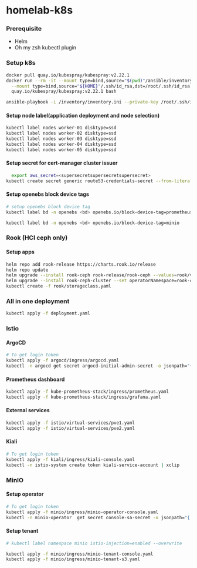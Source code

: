 # homelab-k8s

### Prerequisite
- Helm
- Oh my zsh kubectl plugin

### Setup k8s
```bash
docker pull quay.io/kubespray/kubespray:v2.22.1
docker run --rm -it --mount type=bind,source="$(pwd)"/ansible/inventory/myculster,dst=/inventory \
  --mount type=bind,source="${HOME}"/.ssh/id_rsa,dst=/root/.ssh/id_rsa \
  quay.io/kubespray/kubespray:v2.22.1 bash

ansible-playbook -i /inventory/inventory.ini --private-key /root/.ssh/id_rsa cluster.yml -u esun-local -b
```
#### Setup node label(application deployment and node selection)
```bash
kubectl label nodes worker-01 disktype=ssd
kubectl label nodes worker-02 disktype=ssd
kubectl label nodes worker-03 disktype=ssd
kubectl label nodes worker-04 disktype=ssd
kubectl label nodes worker-05 disktype=ssd
```
#### Setup secret for cert-manager cluster issuer
```bash
  export aws_secret=<supersecretsupersecretsupersecret>
kubectl create secret generic route53-credentials-secret --from-literal="secret-access-key=$aws_secret" --namespace cert-manager
```
#### Setup openebs block device tags
```bash
# setup openebs block device tag
kubectl label bd -n openebs <bd> openebs.io/block-device-tag=prometheus

kubectl label bd -n openebs <bd> openebs.io/block-device-tag=minio
```

### Rook (HCI ceph only)
#### Setup apps
```bash
helm repo add rook-release https://charts.rook.io/release
helm repo update
helm upgrade --install rook-ceph rook-release/rook-ceph --values=rook/values.yaml --namespace=rook-ceph --create-namespace
helm upgrade --install rook-ceph-cluster --set operatorNamespace=rook-ceph rook-release/rook-ceph-cluster --values=rook/values.yaml --namespace=rook-ceph --create-namespace
kubectl create -f rook/storageclass.yaml
```

### All in one deployment
```bash
kubectl apply -f deployment.yaml
```

### Istio
#### ArgoCD
```bash
# To get login token
kubectl apply -f argocd/ingress/argocd.yaml
kubectl -n argocd get secret argocd-initial-admin-secret -o jsonpath="{.data.password}" | base64 -d | xclip
```
#### Prometheus dashboard
```bash
kubectl apply -f kube-prometheus-stack/ingress/prometheus.yaml
kubectl apply -f kube-prometheus-stack/ingress/grafana.yaml
```
#### External services
```bash
kubectl apply -f istio/virtual-services/pve1.yaml
kubectl apply -f istio/virtual-services/pve2.yaml
```
#### Kiali
```bash
# To get login token
kubectl apply -f kiali/ingress/kiali-console.yaml
kubectl -n istio-system create token kiali-service-account | xclip
```

<!-- ### Heimdall -->
<!-- #### Setup apps -->
<!-- ```bash -->
<!-- helm repo add djjudas21 https://djjudas21.github.io/charts -->
<!-- helm repo update -->
<!-- helm upgrade --install heimdall djjudas21/heimdall --namespace heimdall --create-namespace -->

<!-- kubectl apply -f heimdall/ingress/heimdall.yaml -->
<!-- ``` -->


### MinIO
#### Setup operator
```bash
# To get login token
kubectl apply -f minio/ingress/minio-operator-console.yaml
kubectl -n minio-operator  get secret console-sa-secret -o jsonpath="{.data.token}" | base64 --decode | xclip
```
#### Setup tenant
```bash
# kubectl label namespace minio istio-injection=enabled --overwrite

kubectl apply -f minio/ingress/minio-tenant-console.yaml
kubectl apply -f minio/ingress/minio-tenant-s3.yaml
```
